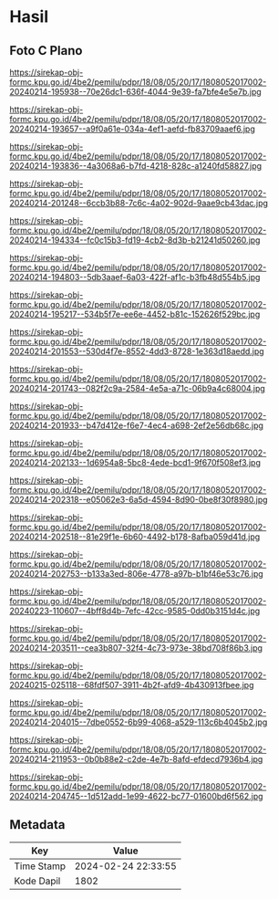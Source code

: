 # Hasil

## Foto C Plano

https://sirekap-obj-formc.kpu.go.id/4be2/pemilu/pdpr/18/08/05/20/17/1808052017002-20240214-195938--70e26dc1-636f-4044-9e39-fa7bfe4e5e7b.jpg

https://sirekap-obj-formc.kpu.go.id/4be2/pemilu/pdpr/18/08/05/20/17/1808052017002-20240214-193657--a9f0a61e-034a-4ef1-aefd-fb83709aaef6.jpg

https://sirekap-obj-formc.kpu.go.id/4be2/pemilu/pdpr/18/08/05/20/17/1808052017002-20240214-193836--4a3068a6-b7fd-4218-828c-a1240fd58827.jpg

https://sirekap-obj-formc.kpu.go.id/4be2/pemilu/pdpr/18/08/05/20/17/1808052017002-20240214-201248--6ccb3b88-7c6c-4a02-902d-9aae9cb43dac.jpg

https://sirekap-obj-formc.kpu.go.id/4be2/pemilu/pdpr/18/08/05/20/17/1808052017002-20240214-194334--fc0c15b3-fd19-4cb2-8d3b-b21241d50260.jpg

https://sirekap-obj-formc.kpu.go.id/4be2/pemilu/pdpr/18/08/05/20/17/1808052017002-20240214-194803--5db3aaef-6a03-422f-af1c-b3fb48d554b5.jpg

https://sirekap-obj-formc.kpu.go.id/4be2/pemilu/pdpr/18/08/05/20/17/1808052017002-20240214-195217--534b5f7e-ee6e-4452-b81c-152626f529bc.jpg

https://sirekap-obj-formc.kpu.go.id/4be2/pemilu/pdpr/18/08/05/20/17/1808052017002-20240214-201553--530d4f7e-8552-4dd3-8728-1e363d18aedd.jpg

https://sirekap-obj-formc.kpu.go.id/4be2/pemilu/pdpr/18/08/05/20/17/1808052017002-20240214-201743--082f2c9a-2584-4e5a-a71c-06b9a4c68004.jpg

https://sirekap-obj-formc.kpu.go.id/4be2/pemilu/pdpr/18/08/05/20/17/1808052017002-20240214-201933--b47d412e-f6e7-4ec4-a698-2ef2e56db68c.jpg

https://sirekap-obj-formc.kpu.go.id/4be2/pemilu/pdpr/18/08/05/20/17/1808052017002-20240214-202133--1d6954a8-5bc8-4ede-bcd1-9f670f508ef3.jpg

https://sirekap-obj-formc.kpu.go.id/4be2/pemilu/pdpr/18/08/05/20/17/1808052017002-20240214-202318--e05062e3-6a5d-4594-8d90-0be8f30f8980.jpg

https://sirekap-obj-formc.kpu.go.id/4be2/pemilu/pdpr/18/08/05/20/17/1808052017002-20240214-202518--81e29f1e-6b60-4492-b178-8afba059d41d.jpg

https://sirekap-obj-formc.kpu.go.id/4be2/pemilu/pdpr/18/08/05/20/17/1808052017002-20240214-202753--b133a3ed-806e-4778-a97b-b1bf46e53c76.jpg

https://sirekap-obj-formc.kpu.go.id/4be2/pemilu/pdpr/18/08/05/20/17/1808052017002-20240223-110607--4bff8d4b-7efc-42cc-9585-0dd0b3151d4c.jpg

https://sirekap-obj-formc.kpu.go.id/4be2/pemilu/pdpr/18/08/05/20/17/1808052017002-20240214-203511--cea3b807-32f4-4c73-973e-38bd708f86b3.jpg

https://sirekap-obj-formc.kpu.go.id/4be2/pemilu/pdpr/18/08/05/20/17/1808052017002-20240215-025118--68fdf507-3911-4b2f-afd9-4b430913fbee.jpg

https://sirekap-obj-formc.kpu.go.id/4be2/pemilu/pdpr/18/08/05/20/17/1808052017002-20240214-204015--7dbe0552-6b99-4068-a529-113c6b4045b2.jpg

https://sirekap-obj-formc.kpu.go.id/4be2/pemilu/pdpr/18/08/05/20/17/1808052017002-20240214-211953--0b0b88e2-c2de-4e7b-8afd-efdecd7936b4.jpg

https://sirekap-obj-formc.kpu.go.id/4be2/pemilu/pdpr/18/08/05/20/17/1808052017002-20240214-204745--1d512add-1e99-4622-bc77-01600bd6f562.jpg


## Metadata

| Key        | Value               |
| ---------- | ------------------- |
| Time Stamp | 2024-02-24 22:33:55 |
| Kode Dapil | 1802                |



